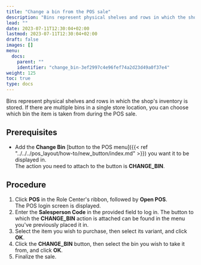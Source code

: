 ```yaml
---
title: "Change a bin from the POS sale"
description: "Bins represent physical shelves and rows in which the shop's inventory is stored. If there are multiple bins in a single store location, you can choose which bin the item is taken from during the POS sale."
lead: ""
date: 2023-07-11T12:30:04+02:00
lastmod: 2023-07-11T12:30:04+02:00
draft: false
images: []
menu:
  docs:
    parent: ""
    identifier: "change_bin-3ef2997c4e96fef74a2d23d49a0f37e4"
weight: 125
toc: true
type: docs
---
```


Bins represent physical shelves and rows in which the shop's inventory is stored. If there are multiple bins in a single store location, you can choose which bin the item is taken from during the POS sale.

## Prerequisites

- Add the **Change Bin** [button to the POS menu]({{< ref "../../../pos_layout/how-to/new_button/index.md" >}}) you want it to be displayed in.       
  The action you need to attach to the button is **CHANGE_BIN**.

## Procedure

1. Click **POS** in the Role Center's ribbon, followed by **Open POS**.     
   The POS login screen is displayed.
2. Enter the **Salesperson Code** in the provided field to log in.
   The button to which the **CHANGE_BIN** action is attached can be found in the menu you've previously placed it in.
3. Select the item you wish to purchase, then select its variant, and click **OK**.
4. Click the **CHANGE_BIN** button, then select the bin you wish to take it from, and click **OK**.   
5. Finalize the sale. 
